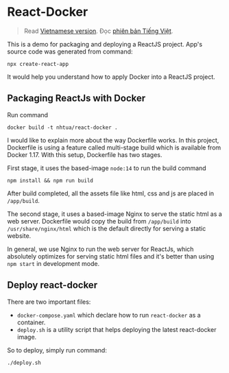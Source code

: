 # React-Docker

> Read [Vietnamese version](./README-vn.md).
> Đọc [phiên bản Tiếng Việt](./README-vn.md). 

This is a demo for packaging and deploying a ReactJS project. App's source code was generated from command:

```
npx create-react-app
```

It would help you understand how to apply Docker into a ReactJS project.


## Packaging ReactJs with Docker

Run command

```
docker build -t nhtua/react-docker .
```

I would like to explain more about the way Dockerfile works. In this project, Dockerfile is using a feature called multi-stage build which is available from Docker 1.17. With this setup, Dockerfile has two stages.

First stage, it uses the based-image `node:14` to run the build command

```
npm install && npm run build
```
After build completed, all the assets file like html, css and js are placed in `/app/build`.

The second stage, it uses a based-image Nginx to serve the static html as a web server. Dockerfile would copy the build from `/app/build` into `/usr/share/nginx/html` which is the default directly for serving a static website.

In general, we use Nginx to run the web server for ReactJs, which absolutely optimizes for serving static html files and it's better than using `npm start` in development mode.

## Deploy react-docker

There are two important files:

-  `docker-compose.yaml` which declare how to run `react-docker` as a container.
- `deploy.sh` is a utility script that helps deploying the latest react-docker image.

So to deploy, simply run command:
```
./deploy.sh
```

